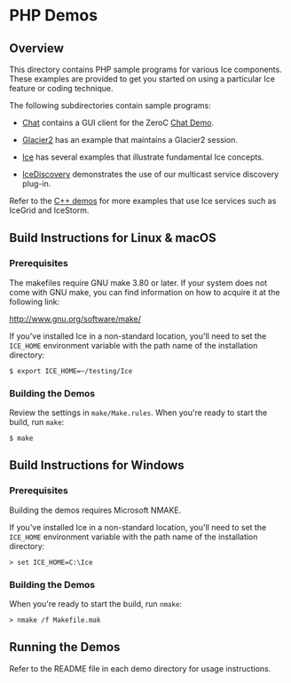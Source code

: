 # PHP Demos

## Overview

This directory contains PHP sample programs for various Ice components. These
examples are provided to get you started on using a particular Ice feature or coding
technique.

The following subdirectories contain sample programs:

- [Chat](./Chat) contains a GUI client for the ZeroC [Chat Demo][1].

- [Glacier2](./Glacier2) has an example that maintains a Glacier2 session.

- [Ice](./Ice) has several examples that illustrate fundamental Ice concepts.

- [IceDiscovery](./IceDiscovery) demonstrates the use of our multicast service
discovery plug-in.

Refer to the [C++ demos](../cpp) for more examples that use Ice services
such as IceGrid and IceStorm.

## Build Instructions for Linux & macOS

### Prerequisites

The makefiles require GNU make 3.80 or later. If your system does not come
with GNU make, you can find information on how to acquire it at the
following link:

http://www.gnu.org/software/make/

If you've installed Ice in a non-standard location, you'll need to set the
`ICE_HOME` environment variable with the path name of the
installation directory:

    $ export ICE_HOME=~/testing/Ice

### Building the Demos

Review the settings in `make/Make.rules`. When you're ready to start the build,
run `make`:

    $ make

## Build Instructions for Windows

### Prerequisites

Building the demos requires Microsoft NMAKE.

If you've installed Ice in a non-standard location, you'll need to set the
`ICE_HOME` environment variable with the path name of the
installation directory:

    > set ICE_HOME=C:\Ice

### Building the Demos

When you're ready to start the build, run `nmake`:

    > nmake /f Makefile.mak

## Running the Demos

Refer to the README file in each demo directory for usage instructions.

[1]: https://doc.zeroc.com/display/Doc/Chat+Demo